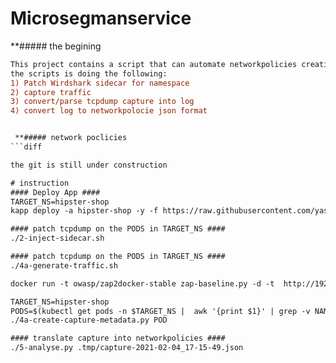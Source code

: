#  Microsegmanservice

 **##### the begining 
```diff
This project contains a script that can automate networkpolicies creation based on the application traffic.
the scripts is doing the following: 
1) Patch Wirdshark sidecar for namespace
2) capture traffic
3) convert/parse tcpdump capture into log
4) convert log to networkpolocie json format


 **##### network poclicies
```diff

the git is still under construction

# instruction
#### Deploy App ####
TARGET_NS=hipster-shop
kapp deploy -a hipster-shop -y -f https://raw.githubusercontent.com/yasensim/nsxt-ocp4/master/demo-app.yml -n $TARGET_NS

#### patch tcpdump on the PODS in TARGET_NS ####
./2-inject-sidecar.sh 

#### patch tcpdump on the PODS in TARGET_NS ####
./4a-generate-traffic.sh

docker run -t owasp/zap2docker-stable zap-baseline.py -d -t  http://192.168.1.26

TARGET_NS=hipster-shop
PODS=$(kubectl get pods -n $TARGET_NS |  awk '{print $1}' | grep -v NAME)
./4a-create-capture-metadata.py POD

#### translate capture into networkpolicies ####
./5-analyse.py .tmp/capture-2021-02-04_17-15-49.json
